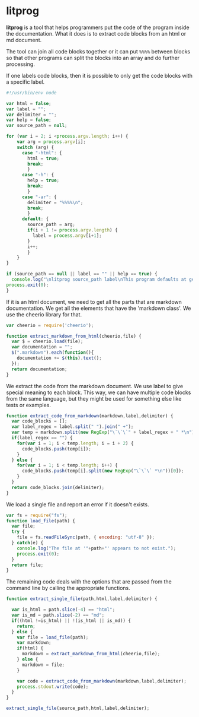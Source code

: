 # litprog

**litprog** is a tool that helps programmers put the code of the program inside the documentation. What it does is to extract code blocks from an html or md document. 

The tool can join all code blocks together or it can put `%%%%` between blocks so that other programs can split the blocks into an array and do further processing.

If one labels code blocks, then it is possible to only get the code blocks with a specific label.

```javascript
#!/usr/bin/env node

var html = false;
var label = "";
var delimiter = "";
var help = false;
var source_path = null;

for (var i = 2; i <process.argv.length; i++) {
    var arg = process.argv[i];
    switch (arg) {
      case "-html": {
        html = true;
        break;
        }
      case "-h": {
        help = true;
        break;
        }
      case "-ar": {
        delimiter = "%%%%\n";
        break;
        }
      default: {
        source_path = arg;
        if(i + 1 != process.argv.length) {
          label = process.argv[i+1];
        }
        i++;
        }
    }
}

if (source_path == null || label == "" || help == true) {
  console.log("\nlitprog source_path label\nThis program defaults at getting the code blocks with the specified label from a single Markdown file.\n\nOptions\n-html : Get the code blocks from an html document.\n-ar: Adds '%%%%' delimiter between code blocks.\n-h : Show this help page.");
process.exit(0);
}
```

If it is an html document, we need to get all the parts that are markdown documentation. We get all the elements that have the 'markdown class'. We use the cheerio library for that.

```javascript
var cheerio = require('cheerio');

function extract_markdown_from_html(cheerio,file) {
  var $ = cheerio.load(file);
  var documentation = "";
  $(".markdown").each(function(){
    documentation += $(this).text();
  });
  return documentation;
}
```

We extract the code from the markdown document. We use label to give special meaning to each block. This way, we can have multiple code blocks from the same language, but they might be used for something else like tests or examples.

```javascript
function extract_code_from_markdown(markdown,label,delimiter) {
  var code_blocks = [];
  var label_regex = label.split(" ").join(" +");
  var temp = markdown.split(new RegExp("\`\`\`" + label_regex + " *\n"));
  if(label_regex == "") {
    for(var i = 1; i < temp.length; i = i + 2) {
      code_blocks.push(temp[i]);
    }
  } else {
    for(var i = 1; i < temp.length; i++) {
      code_blocks.push(temp[i].split(new RegExp("\`\`\` *\n"))[0]);
    }
  }
  return code_blocks.join(delimiter);
}
```

We load a single file and report an error if it doesn't exists.

```javascript
var fs = require("fs");
function load_file(path) {
  var file;
  try {
    file = fs.readFileSync(path, { encoding: "utf-8" });
  } catch(e) {
    console.log("The file at '"+path+"' appears to not exist.");
    process.exit(0);
  }
  return file;
}
```

The remaining code deals with the options that are passed from the command line by calling the appropriate functions.

```javascript
function extract_single_file(path,html,label,delimiter) {

  var is_html = path.slice(-4) == "html";
  var is_md = path.slice(-2) == "md";
  if((html !=is_html) || !(is_html || is_md)) {
    return;
  } else {
    var file = load_file(path);
    var markdown;
    if(html) {
      markdown = extract_markdown_from_html(cheerio,file); 
    } else {
      markdown = file;
    }

    var code = extract_code_from_markdown(markdown,label,delimiter);
    process.stdout.write(code);
  }
}

extract_single_file(source_path,html,label,delimiter);
```

